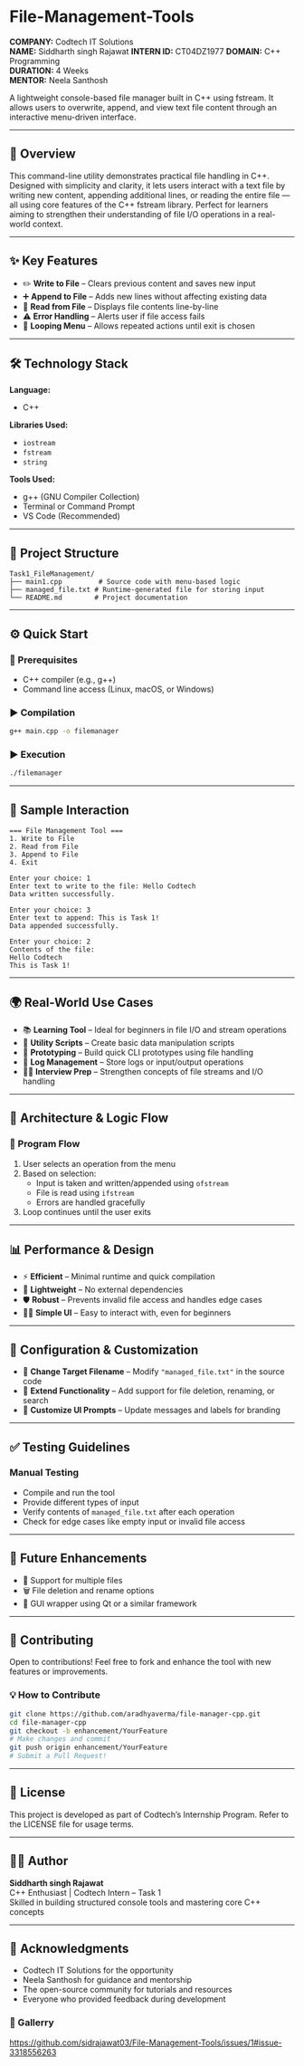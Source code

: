 # File-Management-Tools
**COMPANY:** Codtech IT Solutions  
**NAME:** Siddharth singh Rajawat 
**INTERN ID:** CT04DZ1977
**DOMAIN:** C++ Programming  
**DURATION:** 4 Weeks  
**MENTOR:** Neela Santhosh  

A lightweight console-based file manager built in C++ using fstream. It allows users to overwrite, append, and view text file content through an interactive menu-driven interface.

---

## 🚀 Overview

This command-line utility demonstrates practical file handling in C++. Designed with simplicity and clarity, it lets users interact with a text file by writing new content, appending additional lines, or reading the entire file — all using core features of the C++ fstream library.
Perfect for learners aiming to strengthen their understanding of file I/O operations in a real-world context.


---

## ✨ Key Features

- ✏️ **Write to File** – Clears previous content and saves new input
- ➕ **Append to File** – Adds new lines without affecting existing data 
- 📖 **Read from File** – Displays file contents line-by-line 
- ⚠️ **Error Handling** – Alerts user if file access fails  
- 🔁 **Looping Menu** – Allows repeated actions until exit is chosen 

---

## 🛠️ Technology Stack

**Language:**  
- C++

**Libraries Used:**  
- `iostream`  
- `fstream`  
- `string`

**Tools Used:**  
- g++ (GNU Compiler Collection)  
- Terminal or Command Prompt  
- VS Code (Recommended)

---

## 📁 Project Structure

```
Task1_FileManagement/
├── main1.cpp         # Source code with menu-based logic  
├── managed_file.txt # Runtime-generated file for storing input  
└── README.md        # Project documentation  
```

---

## ⚙️ Quick Start

### 🔧 Prerequisites

- C++ compiler (e.g., g++)
- Command line access (Linux, macOS, or Windows)

### ▶️ Compilation

```bash
g++ main.cpp -o filemanager
```

### ▶️ Execution

```bash
./filemanager
```

---

## 🧪 Sample Interaction

```
=== File Management Tool ===
1. Write to File
2. Read from File
3. Append to File
4. Exit

Enter your choice: 1  
Enter text to write to the file: Hello Codtech  
Data written successfully.

Enter your choice: 3  
Enter text to append: This is Task 1!  
Data appended successfully.

Enter your choice: 2  
Contents of the file:  
Hello Codtech  
This is Task 1!
```

---

## 🌍 Real-World Use Cases

- 📚 **Learning Tool** – Ideal for beginners in file I/O and stream operations  
- 🔧 **Utility Scripts** – Create basic data manipulation scripts  
- 🧪 **Prototyping** – Build quick CLI prototypes using file handling  
- 📁 **Log Management** – Store logs or input/output operations  
- 🧑‍💻 **Interview Prep** – Strengthen concepts of file streams and I/O handling  

---

## 🧠 Architecture & Logic Flow

### 📌 Program Flow

1. User selects an operation from the menu  
2. Based on selection:  
   - Input is taken and written/appended using `ofstream`  
   - File is read using `ifstream`  
   - Errors are handled gracefully  
3. Loop continues until the user exits  

---

## 📊 Performance & Design

- ⚡ **Efficient** – Minimal runtime and quick compilation  
- 🎯 **Lightweight** – No external dependencies  
- 🛡️ **Robust** – Prevents invalid file access and handles edge cases  
- 👨‍💻 **Simple UI** – Easy to interact with, even for beginners  

---

## 🔧 Configuration & Customization

- 📝 **Change Target Filename** – Modify `"managed_file.txt"` in the source code  
- 🧱 **Extend Functionality** – Add support for file deletion, renaming, or search  
- 🎨 **Customize UI Prompts** – Update messages and labels for branding  

---

## ✅ Testing Guidelines

### Manual Testing

- Compile and run the tool  
- Provide different types of input  
- Verify contents of `managed_file.txt` after each operation  
- Check for edge cases like empty input or invalid file access  

---

## 🚧 Future Enhancements

- 📁 Support for multiple files  
- 🗑️ File deletion and rename options  
- 🧃 GUI wrapper using Qt or a similar framework  

---

## 🤝 Contributing

Open to contributions! Feel free to fork and enhance the tool with new features or improvements.
### 💡 How to Contribute

```bash
git clone https://github.com/aradhyaverma/file-manager-cpp.git
cd file-manager-cpp
git checkout -b enhancement/YourFeature
# Make changes and commit
git push origin enhancement/YourFeature
# Submit a Pull Request!

```

---

## 📄 License

This project is developed as part of Codtech’s Internship Program. Refer to the LICENSE file for usage terms.

---

## 👨‍💻 Author

**Siddharth singh Rajawat**  
C++ Enthusiast | Codtech Intern – Task 1  
Skilled in building structured console tools and mastering core C++ concepts  

---

## 🙏 Acknowledgments

- Codtech IT Solutions for the opportunity  
- Neela Santhosh for guidance and mentorship  
- The open-source community for tutorials and resources  
- Everyone who provided feedback during development  

### 🔗 Gallerry
https://github.com/sidrajawat03/File-Management-Tools/issues/1#issue-3318556263
